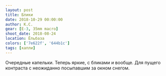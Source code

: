 ```yaml
---
layout: post
title: Блики
date: 2018-10-29 00:00:00
author: К.С.
gear: [E-3, 35mm macro]
shoot_date: 2018-08-24
location: Ёльбаза
colors: ['7e622f', '644b1c']
tags: [капли]
---
```

Очередные капельки. Теперь яркие, с бликами и вообще. Для пущего контраста с неожиданно посыпавшим за окном снегом.
